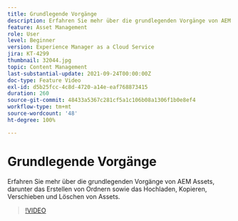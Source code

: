 ```yaml
---
title: Grundlegende Vorgänge
description: Erfahren Sie mehr über die grundlegenden Vorgänge von AEM Assets, darunter das Erstellen von Ordnern sowie das Hochladen, Kopieren, Verschieben und Löschen von Assets.
feature: Asset Management
role: User
level: Beginner
version: Experience Manager as a Cloud Service
jira: KT-4299
thumbnail: 32044.jpg
topic: Content Management
last-substantial-update: 2021-09-24T00:00:00Z
doc-type: Feature Video
exl-id: d5b25fcc-4c8d-4720-a14e-eaf768873415
duration: 260
source-git-commit: 48433a5367c281cf5a1c106b08a1306f1b0e8ef4
workflow-type: tm+mt
source-wordcount: '48'
ht-degree: 100%

---
```


# Grundlegende Vorgänge

Erfahren Sie mehr über die grundlegenden Vorgänge von AEM Assets, darunter das Erstellen von Ordnern sowie das Hochladen, Kopieren, Verschieben und Löschen von Assets.

>[!VIDEO](https://video.tv.adobe.com/v/32044?quality=12&learn=on)
